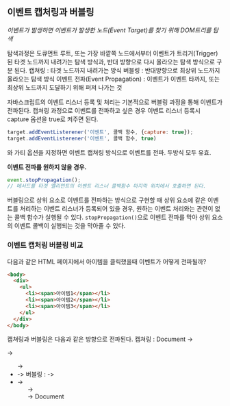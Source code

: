 ## 이벤트 캡처링과 버블링
*이벤트가 발생하면 이벤트가 발생한 노드(Event Target)를 찾기 위해 DOM트리를 탐색*

탐색과정은 도큐먼트 루트, 또는 가장 바깥쪽 노드에서부터 이벤트가 트리거(Trigger)된 타겟 노드까지 내려가는 탐색 방식과, 반대 방향으로 다시 올라오는 탐색 방식으로 구분 된다.
캡쳐링 : 타겟 노드까지 내려가는 방식
버블링 : 반대방향으로 최상위 노드까지 올라오는 탐색 방식
이벤트 전파(Event Propagation) : 이벤트가 이벤트 타까지, 또는 최상위 노드까지 도달하기 위해 퍼져 나가는 것

자바스크립트의 이벤트 리스너 등록 및 처리는 기본적으로 버블링 과정을 통해 이벤트가 전파된다.
캡쳐링 과정으로 이벤트를 전파하고 싶은 경우 이벤트 리스너 등록시 capture 옵션을 true로 켜주면 된다.

```javascript
target.addEventListerener('이벤트', 콜백 함수, {capture: true});
target.addEventListerener('이벤트', 콜백 함수, true)
```
와 가티 옵션을 지정하면 이벤트 캡쳐링 방식으로 이벤트를 전파. 두방식 모두 유효.

**이벤트 전파를 원하지 않을 경우.**
```javascript
event.stopPropagation();
// 메서드를 타겟 엘리먼트의 이벤트 리스너 콜백함수 마지막 위치에서 호출하면 된다.
```

버블링으로 상위 요소로 이벤트를 전파하는 방식으로 구현할 때 상위 요소에 같은 이벤트를 처리하는 이벤트 리스너가 등록되어 있을 경우, 원하는 이벤트 처리와는 관련이 없는 콜백 함수가 실행될 수 있다. `stopPropagation()`으로 이벤트 전파를 막아 상위 요소의 이벤트 콜백이 실행되는 것을 막아줄 수 있다.

### 이벤트 캡처링 버블링 비교
다음과 같은 HTML 페이지에서 아이템을 클릭했을때 이벤트가 어떻게 전파될까?
```HTML
<body>
  <div>
    <ul>
      <li><span>아이템1</span></li>
      <li><span>아이템2</span></li>
      <li><span>아이템3</span></li>
    </ul>
  </div>
</body>
```
캡쳐링과 버블링은 다음과 같은 방향으로 전파된다.
캡쳐링 : Document -> <div> -> <ul> -> <li> -> <span>
버블링 : <span> -> <li> -> <ul> -> <div> -> Document
